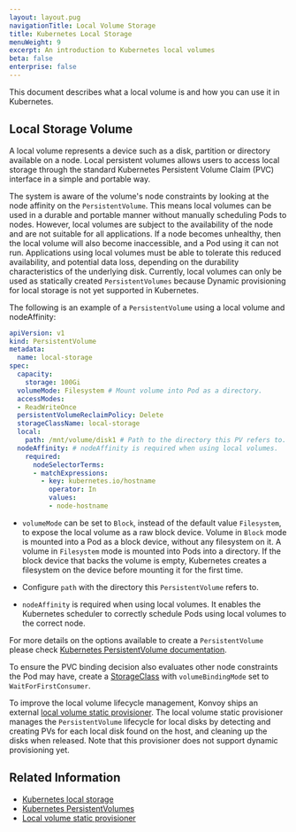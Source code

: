 ```yaml
---
layout: layout.pug
navigationTitle: Local Volume Storage
title: Kubernetes Local Storage
menuWeight: 9
excerpt: An introduction to Kubernetes local volumes
beta: false
enterprise: false
---
```


<!-- markdownlint-disable MD007 MD030 -->

This document describes what a local volume is and how you can use it in Kubernetes.

## Local Storage Volume

A local volume represents a device such as a disk, partition or directory available on a node. Local persistent volumes allows users to access local storage through the standard Kubernetes Persistent Volume Claim (PVC) interface in a simple and portable way.

The system is aware of the volume's node constraints by looking at the node affinity on the `PersistentVolume`. This means local volumes can be used in a durable and portable manner without manually scheduling Pods to nodes. However, local volumes are subject to the availability of the node and are not suitable for all applications. If a node becomes unhealthy, then the local volume will also become inaccessible, and a Pod using it can not run. Applications using local volumes must be able to tolerate this reduced availability, and potential data loss, depending on the durability characteristics of the underlying disk.
Currently, local volumes can only be used as statically created `PersistentVolumes` because Dynamic provisioning for local storage is not yet supported in Kubernetes.

The following is an example of a `PersistentVolume` using a local volume and nodeAffinity:

 ```yaml
 apiVersion: v1
 kind: PersistentVolume
 metadata:
   name: local-storage
 spec:
   capacity:
     storage: 100Gi
   volumeMode: Filesystem # Mount volume into Pod as a directory.
   accessModes:
   - ReadWriteOnce
   persistentVolumeReclaimPolicy: Delete
   storageClassName: local-storage
   local:
     path: /mnt/volume/disk1 # Path to the directory this PV refers to.
   nodeAffinity: # nodeAffinity is required when using local volumes.
     required:
       nodeSelectorTerms:
       - matchExpressions:
         - key: kubernetes.io/hostname
           operator: In
           values:
           - node-hostname
 ```

  - `volumeMode` can be set to `Block`, instead of the default value `Filesystem`, to expose the local volume as a raw block device. Volume in `Block` mode is mounted into a Pod as a block device, without any filesystem on it. A volume in `Filesystem` mode is mounted into Pods into a directory. If the block device that backs the volume is empty, Kubernetes creates a filesystem on the device before mounting it for the first time.

  - Configure `path` with the directory this `PersistentVolume` refers to.

  - `nodeAffinity` is required when using local volumes. It enables the Kubernetes scheduler to correctly schedule Pods using local volumes to the correct node.

For more details on the options available to create a `PersistentVolume` please check [Kubernetes PersistentVolume documentation](https://kubernetes.io/docs/concepts/storage/persistent-volumes/#persistent-volumes).

To ensure the PVC binding decision also evaluates other node constraints the Pod may have, create a [StorageClass](https://kubernetes.io/docs/concepts/storage/storage-classes/) with `volumeBindingMode` set to `WaitForFirstConsumer`.

To improve the local volume lifecycle management, Konvoy ships an external [local volume static provisioner](https://github.com/kubernetes-sigs/sig-storage-local-static-provisioner). The local volume static provisioner manages the `PersistentVolume` lifecycle for local disks by detecting and creating PVs for each local disk found on the host, and cleaning up the disks when released. Note that this provisioner does not support dynamic provisioning yet.

## Related Information

- [Kubernetes local storage](https://kubernetes.io/docs/concepts/storage/volumes/#local)
- [Kubernetes PersistentVolumes](https://kubernetes.io/docs/concepts/storage/persistent-volumes/#persistent-volumes)
- [Local volume static provisioner](https://github.com/kubernetes-sigs/sig-storage-local-static-provisioner)
